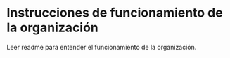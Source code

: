 # Instrucciones de funcionamiento de la organización
Leer readme para entender el funcionamiento de la organización.
